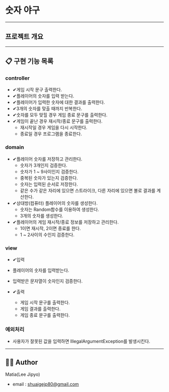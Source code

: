 # 숫자 야구

---

## 프로젝트 개요

---

## 📋 구현 기능 목록

### controller
- ✔게임 시작 문구 출력한다.
- ✔플레이어의 숫자를 입력 받는다.
- ✔플레이어가 입력한 숫자에 대한 결과를 출력한다.
- ✔3개의 숫자를 맞출 때까지 반복한다.
- ✔숫자를 모두 맞힐 경우 게임 종료 문구를 출력한다.
- ✔게임이 끝난 경우 재시작/종료 문구를 출력한다.
  - 재시작일 경우 게임을 다시 시작한다.
  - 종료일 경우 프로그램을 종료한다.

### domain
- ✔플레이어 숫자를 저장하고 관리한다.
  - 숫자가 3개인지 검증한다.
  - 숫자가 1 ~ 9사이인지 검증한다.
  - 중복된 숫자가 있는지 검증한다.
  - 숫자는 입력된 순서로 저장한다.
  - 같은 수가 같은 자리에 있으면 스트라이크, 다른 자리에 있으면 볼로 결과를 계산한다.
- ✔상대방(컴퓨터) 플레이어의 숫자를 생성한다.
  - 숫자는 Random함수를 이용하여 생성한다.
  - 3개의 숫자를 생성한다.
- ✔플레이어의 게임 재시작/종료 정보를 저장하고 관리한다.
  - 1이면 재시작, 2이면 종료를 한다.
  - 1 ~ 2사이의 수인지 검증한다.


### view
- ✔입력
 - 플레이어의 숫자를 입력받는다.
 - 입력받은 문자열이 숫자인지 검증한다.

- ✔출력
  - 게임 시작 문구를 출력한다.
  - 게임 결과를 출력한다.
  - 게임 종료 문구를 출력한다.

### 예외처리
- 사용자가 잘못된 값을 입력하면 IllegalArgumentException를 발생시킨다.

---

## 👨‍💻 Author
Matia(Lee Jipyo)
- email : shuaigejp80@gmail.com
